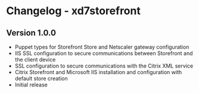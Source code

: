 # Changelog - xd7storefront #

## Version 1.0.0 ##
- Puppet types for Storefront Store and Netscaler gateway configuration
- IIS SSL configuration to secure communications between Storefront and the client device
- SSL configuration to secure communications with the Citrix XML service
- Citrix Storefront and Microsoft IIS installation and configuration with default store creation
- Initial release
